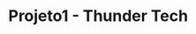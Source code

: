 # Projeto1 - Thunder Tech
<p align="center">
<a href= "https://imgur.com/3lZrh2y" border="0"></a>
</p>
